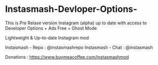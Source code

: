 # Instasmash-Devloper-Options-
This is Pre Relase version 
Instagram (alpha) up to date with access to Developer Options + Ads Free + Ghost Mode

Lightweight & Up-to-date Instagram mod

Instasmash - Repo : @instasmashrepo
Instasmash - Chat : @instasmash

Donations : https://www.buymeacoffee.com/instasmashmod

